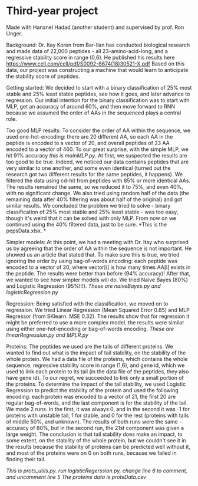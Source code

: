 # Third-year project
Made with Hananel Hadad (another student) and supervised by prof. Ron Unger.

Background:
Dr. Itay Koren from Bar-Ilan has conducted biological research and made data of 22,000 peptides - all 23-amino-acid-long, and a regressive stability score in range (0,6).
He published his results here https://www.cell.com/cell/pdf/S0092-8674(18)30521-X.pdf
Based on this data, our project was constructing a machine that would learn to anticipate the stability score of peptides.

Getting started:
We decided to start with a binary classification of 25% most stable and 25% least stable peptides, see how it goes, and later advance to regression.
Our initial intention for the binary classification was to start with MLP, get an accuracy of around 60%, and then move forward to RNN because we assumed the order of AAs in the sequenced plays a central role.

Too good MLP results:
To consider the order of AA within the sequence, we used one-hot-encoding: there are 20 different AA, so each AA in the peptide is encoded to a vector of 20, and overall peptides of 23 AA encoded to a vector of 460.
To our great surprise, with the simple MLP, we hit 91% accuracy *this is mainMLP.py*.
At first, we suspected the results are too good to be true.
Indeed, we noticed our data contains peptides that are very similar to one another, and some even identical (turned out the research got two different results for the same peptides, it happens). We filtered the data using cd-hit from peptides with 85% or more identical AAs.
The results remained the same, so we reduced it to 75%, and even 40%, with no significant change. We also tried using random half of the data (the remaining data after 40% filtering was about half of the original) and got similar results.
We concluded the problem we tried to solve - binary classification of 25% most stable and 25% least stable - was too easy, though it's weird that it can be solved with only MLP.
From now on we continued using the 40% filtered data, just to be sure. *This is the pepsData.xlsx. *

Simpler models:
At this point, we had a meeting with Dr. Itay who surprised us by agreeing that the order of AA within the sequence is not important. He showed us an article that stated that.
To make sure this is true, we tried ignoring the order by using bag-of-words encoding: each peptide was encoded to a vector of 20, where vector[i] is how many times AA[i] exists in the peptide.
The results were better than before (94% accuracy)!
After that, we wanted to see how simpler models will do.
We tried Naive Bayes (80%) and Logistic Regression (95%!!!).
*These are naiveBayes.py and logisticRegression.py*

Regression:
Being satisfied with the classification, we moved on to regression. We tried Linear Regression (Mean Squared Error 0.85) and MLP Regressor (from SKlearn. MSE 0.32). The results show that for regression it might be preferred to use a more complex model.
the results were similar using either one-hot-encoding or bag-of-words encoding.
*These are linearRegression.py and MPLR.py*

Proteins:
The peptides we used are the tails of different proteins.
We wanted to find out what is the impact of tail stability, on the stability of the whole protein.
We had a data file of the proteins, which contains the whole sequence, regressive stability score in range (1,6), and gene id, which we used to link each protein to its tail (in the data file of the peptides, they also have gene id).
To our regret, we succeeded to link only a small portion of the proteins.
To determine the impact of the tail stability, we used Logistic Regression to predict the stability of the protein and used the following encoding: each protein was encoded to a vector of 21, the first 20 are regular bag-of-words, and the last component is for the stability of the tail.
We made 2 runs. In the first, it was always 0, and in the second it was -1 for proteins with unstable tail, 1 for stable, and 0 for the rest (proteins with tails of middle 50%, and unknown).
The results of both runs were the same - accuracy of 80%, but in the second run, the 21st component was given a large weight.
The conclusion is that tail stability does make an impact, to some extent, on the stability of the whole protein, but we couldn't see it in the results because the stability of proteins can be predicted well without it, and most of the proteins were on 0 on both runs, because we failed in finding their tail.

*This is prots_utils.py.  run logisticRegerssion.py, change line 6 to comment, and uncomment line 5*
*The proteins data is protsData.csv*
